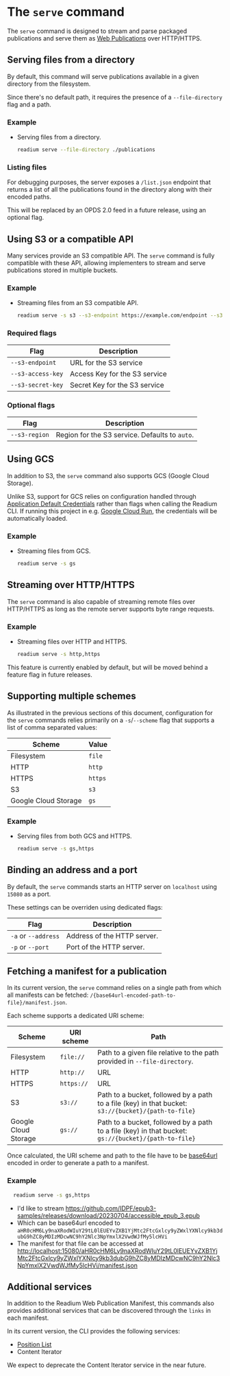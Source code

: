 # The `serve` command

The `serve` command is designed to stream and parse packaged publications and serve them as [Web Publications](https://readium.org/webpub-manifest) over HTTP/HTTPS.

## Serving files from a directory

By default, this command will serve publications available in a given directory from the filesystem.

Since there's no default path, it requires the presence of a `--file-directory` flag and a path.

### Example

* Serving files from a directory.

    ```sh
    readium serve --file-directory ./publications
    ```

### Listing files

For debugging purposes, the server exposes a `/list.json` endpoint that
returns a list of all the publications found in the directory along with their
encoded paths.

This will be replaced by an OPDS 2.0 feed in a future release, using an optional flag.

## Using S3 or a compatible API

Many services provide an S3 compatible API. The `serve` command is fully compatible with these API, allowing implementers to stream and serve publications stored in multiple buckets.

### Example

* Streaming files from an S3 compatible API.

    ```sh
    readium serve -s s3 --s3-endpoint https://example.com/endpoint --s3-access-key {access-key} --s3-secret-key {secret-key}
    ```
    
### Required flags

| Flag | Description |
| ---- | ----------- |
| `--s3-endpoint` | URL for the S3 service |
| `--s3-access-key` | Access Key for the S3 service |
| `--s3-secret-key` | Secret Key for the S3 service |

### Optional flags

| Flag | Description |
| ---- | ----------- |
| `--s3-region` | Region for the S3 service. Defaults to `auto`. |

## Using GCS

In addition to S3, the `serve` command also supports GCS (Google Cloud Storage).

Unlike S3, support for GCS relies on configuration handled through [Application Default Credentials](https://cloud.google.com/docs/authentication/application-default-credentials) rather than flags when calling the Readium CLI. If running this project in e.g. [Google Cloud Run](https://cloud.google.com/run), the credentials will be automatically loaded.

### Example

* Streaming files from GCS.

    ```sh
    readium serve -s gs
    ```

## Streaming over HTTP/HTTPS

The `serve` command is also capable of streaming remote files over HTTP/HTTPS as long as the remote server supports byte range requests.

### Example

* Streaming files over HTTP and HTTPS.

    ```sh
    readium serve -s http,https
    ```

This feature is currently enabled by default, but will be moved behind a feature flag in future releases.

## Supporting multiple schemes

As illustrated in the previous sections of this document, configuration for the `serve` commands relies primarily on a `-s`/`--scheme` flag that supports a list of comma separated values:

| Scheme | Value |
| ------ | ----- |
| Filesystem | `file` |
| HTTP | `http` |
| HTTPS | `https` |
| S3 | `s3` |
| Google Cloud Storage | `gs` |

### Example

* Serving files from both GCS and HTTPS.

    ```sh
    readium serve -s gs,https
    ```

## Binding an address and a port

By default, the `serve` commands starts an HTTP server on `localhost` using `15080` as a port.

These settings can be overriden using dedicated flags:

| Flag | Description |
| ---- | ----------- |
| `-a` or `--address` | Address of the HTTP server. |
| `-p` or `--port` | Port of the HTTP server. |


## Fetching a manifest for a publication

In its current version, the `serve` command relies on a single path from which all manifests can be fetched: `/{base64url-encoded-path-to-file}/manifest.json`.

Each scheme supports a dedicated URI scheme:

| Scheme | URI scheme | Path |
| ------ | ---------- | ---- |
| Filesystem | `file://` | Path to a given file relative to the path provided in `--file-directory`.
| HTTP | `http://` | URL |
| HTTPS | `https://` | URL |
| S3 | `s3://` | Path to a bucket, followed by a path to a file (key) in that bucket: `s3://{bucket}/{path-to-file}` |
| Google Cloud Storage | `gs://` | Path to a bucket, followed by a path to a file (key) in that bucket: `gs://{bucket}/{path-to-file}` |

Once calculated, the URI scheme and path to the file have to be [base64url](https://datatracker.ietf.org/doc/html/rfc4648#section-5) encoded in order to generate a path to a manifest.

### Example

```sh
  readium serve -s gs,https
```

* I'd like to stream <https://github.com/IDPF/epub3-samples/releases/download/20230704/accessible_epub_3.epub>
* Which can be base64url encoded to `aHR0cHM6Ly9naXRodWIuY29tL0lEUEYvZXB1YjMtc2FtcGxlcy9yZWxlYXNlcy9kb3dubG9hZC8yMDIzMDcwNC9hY2Nlc3NpYmxlX2VwdWJfMy5lcHVi`
* The manifest for that file can be accessed at <http://localhost:15080/aHR0cHM6Ly9naXRodWIuY29tL0lEUEYvZXB1YjMtc2FtcGxlcy9yZWxlYXNlcy9kb3dubG9hZC8yMDIzMDcwNC9hY2Nlc3NpYmxlX2VwdWJfMy5lcHVi/manifest.json>

## Additional services

In addition to the Readium Web Publication Manifest, this commands also provides additional services that can be discovered through the `links` in each manifest.

In its current version, the CLI provides the following services:

* [Position List](https://github.com/readium/architecture/tree/master/models/locators/positions)
* Content Iterator

We expect to deprecate the Content Iterator service in the near future.